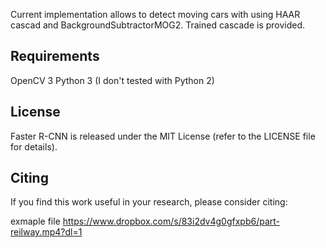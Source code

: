 Current implementation allows to detect moving cars with using HAAR cascad and BackgroundSubtractorMOG2. Trained cascade is provided. 

## Requirements 

OpenCV 3 
Python 3 (I don't tested with Python 2)



## License

Faster R-CNN is released under the MIT License (refer to the LICENSE file for details).

## Citing 

If you find this work useful in your research, please consider citing:


exmaple file https://www.dropbox.com/s/83i2dv4g0gfxpb6/part-reilway.mp4?dl=1
